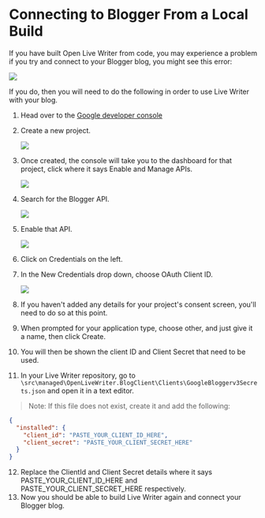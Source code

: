# Connecting to Blogger From a Local Build

If you have built Open Live Writer from code, you may experience a problem if you try and connect to your Blogger blog, you might see this error:

![](https://cloud.githubusercontent.com/assets/3222168/11915551/e9f858ee-a670-11e5-9b07-d5e8f6aa8147.png)

If you do, then you will need to do the following in order to use Live Writer with your blog. 

1. Head over to the [Google developer console](https://console.developers.google.com/project)
2. Create a new project.

    ![](images/ConnectingToBloggerImage1.png?raw=true)
3. Once created, the console will take you to the dashboard for that project, click where it says Enable and Manage APIs.

    ![](images/ConnectingToBloggerImage2.png?raw=true)
4. Search for the Blogger API.

    ![](images/ConnectingToBloggerImage3.png?raw=true)
5. Enable that API.

    ![](images/ConnectingToBloggerImage4.png?raw=true)
6. Click on Credentials on the left.
7. In the New Credentials drop down, choose OAuth Client ID.

    ![](images/ConnectingToBloggerImage5.png?raw=true)
8. If you haven't added any details for your project's consent screen, you'll need to do so at this point.
9. When prompted for your application type, choose other, and just give it a name, then click Create.
10. You will then be shown the client ID and Client Secret that need to be used.
11. In your Live Writer repository, go to `\src\managed\OpenLiveWriter.BlogClient\Clients\GoogleBloggerv3Secrets.json` and open it in a text editor.
  > Note: If this file does not exist, create it and add the following:
  ```json
  {
    "installed": {
      "client_id": "PASTE_YOUR_CLIENT_ID_HERE",
      "client_secret": "PASTE_YOUR_CLIENT_SECRET_HERE"
    }
  }
  ```
12. Replace the ClientId and Client Secret details where it says PASTE\_YOUR\_CLIENT\_ID\_HERE and PASTE\_YOUR\_CLIENT\_SECRET\_HERE respectively.
13. Now you should be able to build Live Writer again and connect your Blogger blog.
